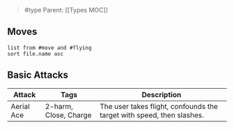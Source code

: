 > #type 
> Parent: [[Types MOC]]

## Moves
```dataview
list from #move and #flying
sort file.name asc
```


## Basic Attacks

| Attack       | Tags                  | Description                                                           |
| ------------ | --------------------- | --------------------------------------------------------------------- |
| Aerial Ace   | 2-harm, Close, Charge | The user takes flight, confounds the target with speed, then slashes. |
